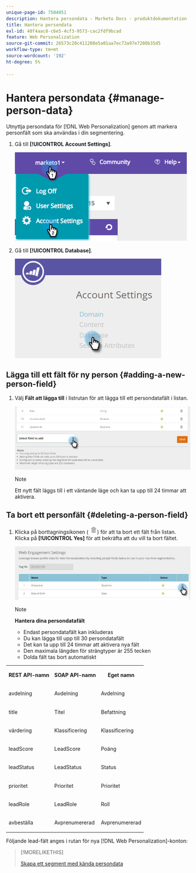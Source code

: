 ```yaml
---
unique-page-id: 7504051
description: Hantera persondata - Marketo Docs - produktdokumentation
title: Hantera persondata
exl-id: 40f4aac8-c6e5-4cf3-9573-cac2fdf9bcad
feature: Web Personalization
source-git-commit: 26573c20c411208e5a01aa7ec73a97e7208b35d5
workflow-type: tm+mt
source-wordcount: '192'
ht-degree: 5%

---
```


# Hantera persondata {#manage-person-data}

Utnyttja persondata för [!DNL Web Personalization] genom att markera personfält som ska användas i din segmentering.

1. Gå till **[!UICONTROL Account Settings]**.

   ![](assets/image2015-5-7-15-3a17-3a23.png)

1. Gå till **[!UICONTROL Database]**.

   ![](assets/account-settings-dropdown-database.jpg)

## Lägga till ett fält för ny person {#adding-a-new-person-field}

1. Välj **Fält att lägga till** i listrutan för att lägga till ett persondatafält i listan.

   ![](assets/add-a-person-field-hand.jpg)

   >[!NOTE]
   >
   >Ett nytt fält läggs till i ett väntande läge och kan ta upp till 24 timmar att aktivera.

## Ta bort ett personfält {#deleting-a-person-field}

1. Klicka på borttagningsikonen ( ![—](assets/image2015-3-24-13-3a45-3a56.png)) för att ta bort ett fält från listan. Klicka på **[!UICONTROL Yes]** för att bekräfta att du vill ta bort fältet.

   ![](assets/web-engagement-settings-delete.jpg)

   >[!NOTE]
   >
   >**Hantera dina persondatafält**
   >
   >* Endast persondatafält kan inkluderas
   >* Du kan lägga till upp till 30 persondatafält
   >* Det kan ta upp till 24 timmar att aktivera nya fält
   >* Den maximala längden för strängtyper är 255 tecken
   >* Dolda fält tas bort automatiskt

<table>
 <tbody>
  <tr>
   <th><p>REST API-namn</p></th>
   <th><p>SOAP API-namn</p></th>
   <th><p>Eget namn</p></th>
  </tr>
  <tr>
   <td><p>avdelning</p></td>
   <td><p>Avdelning</p></td>
   <td><p>Avdelning</p></td>
  </tr>
  <tr>
   <td><p>title</p></td>
   <td><p>Titel</p></td>
   <td><p>Befattning</p></td>
  </tr>
  <tr>
   <td><p>värdering</p></td>
   <td><p>Klassificering</p></td>
   <td><p>Klassificering</p></td>
  </tr>
  <tr>
   <td><p>leadScore</p></td>
   <td><p>LeadScore</p></td>
   <td><p>Poäng</p></td>
  </tr>
  <tr>
   <td><p>leadStatus</p></td>
   <td><p>LeadStatus</p></td>
   <td><p>Status</p></td>
  </tr>
  <tr>
   <td><p>prioritet</p></td>
   <td><p>Prioritet</p></td>
   <td><p>Prioritet</p></td>
  </tr>
  <tr>
   <td><p>leadRole</p></td>
   <td><p>LeadRole</p></td>
   <td><p>Roll</p></td>
  </tr>
  <tr>
   <td><p>avbeställa</p></td>
   <td><p>Avprenumererad</p></td>
   <td><p>Avprenumererad</p></td>
  </tr>
 </tbody>
</table>

Följande lead-fält anges i rutan för nya [!DNL Web Personalization]-konton:

>[!MORELIKETHIS]
>
>[Skapa ett segment med kända persondata](/help/marketo/product-docs/web-personalization/using-web-segments/create-a-segment-using-known-person-data.md)
